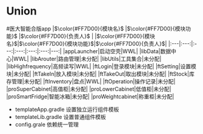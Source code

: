 # Union
#医大智能合版app
|$\color{#FF7D00}{模块名}$ |$\color{#FF7D00}{模块功能}$ |$\color{#FF7D00}{负责人}$ |   |$\color{#FF7D00}{模块名}$|$\color{#FF7D00}{模块功能}$|$\color{#FF7D00}{负责人}$|
|:---|:---:|:---:|:---:|:---:|:---:|---:|
|appLauncher|启动空壳|WWL|   |libData|数据中心|WWL|
|libArouter|路由管理|未分配|   |libUtils|工具集合|未分配|
|libHighfrequency|高频读写|WWL|   |ftLogin|登录模块|未分配|
|ftSetting|设置模块|未分配|   |ftTakeIn|放入模块|未分配|
|ftTakeOut|取出模块|未分配|   |ftStock|库存管理|未分配|
|ftInventory|盘点|WWL|   |ftOperation|操作记录|未分配|
|proSuperCabinet|高值柜|未分配|   |proLowerCabinet|低值柜|未分配|
|proSmartFridge|智能冰箱|未分配|   |proWeightcabinet|称重柜|未分配|
 
 
 

+ templateApp.gradle 设置独立运行组件模板   <br> 
+ templateLib.gradle 设置普通组件模板   <br> 
+ config.grale 依赖统一管理   <br> 